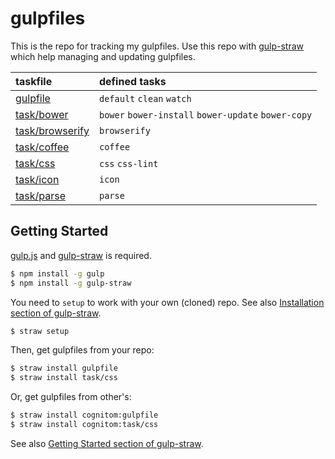 # gulpfiles

This is the repo for tracking my gulpfiles. Use this repo with [gulp-straw](https://github.com/cognitom/gulp-straw) which help managing and updating gulpfiles.

| taskfile | defined tasks |
| :-- | :-- |
| [gulpfile](gulpfile.coffee) | `default` `clean` `watch` |
| [task/bower](task/bower.coffee) | `bower` `bower-install` `bower-update` `bower-copy` |
| [task/browserify](task/browserify.coffee) | `browserify` |
| [task/coffee](task/coffee.coffee) | `coffee` |
| [task/css](task/css.coffee) | `css` `css-lint` |
| [task/icon](task/icon.coffee) | `icon` |
| [task/parse](task/parse.coffee) | `parse` |

## Getting Started

[gulp.js](https://github.com/gulpjs/gulp) and [gulp-straw](https://github.com/cognitom/gulp-straw) is required.

```bash
$ npm install -g gulp
$ npm install -g gulp-straw
```

You need to `setup` to work with your own (cloned) repo. See also [Installation section of gulp-straw](https://github.com/cognitom/gulp-straw#installation).

```bash
$ straw setup
```

Then, get gulpfiles from your repo:

```bash
$ straw install gulpfile
$ straw install task/css
```

Or, get gulpfiles from other's:

```bash
$ straw install cognitom:gulpfile
$ straw install cognitom:task/css
```

See also [Getting Started section of gulp-straw](https://github.com/cognitom/gulp-straw#getting-started).
